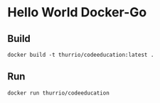 # Hello World Docker-Go

## Build
`docker build -t thurrio/codeeducation:latest .`

## Run
`docker run thurrio/codeeducation`